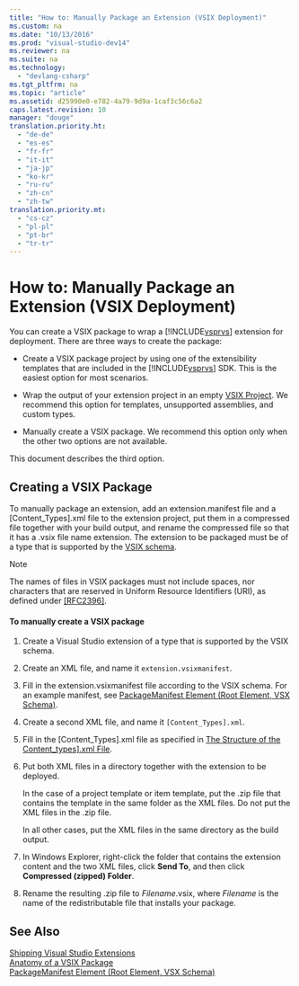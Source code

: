 ```yaml
---
title: "How to: Manually Package an Extension (VSIX Deployment)"
ms.custom: na
ms.date: "10/13/2016"
ms.prod: "visual-studio-dev14"
ms.reviewer: na
ms.suite: na
ms.technology: 
  - "devlang-csharp"
ms.tgt_pltfrm: na
ms.topic: "article"
ms.assetid: d25990e0-e782-4a79-9d9a-1caf3c56c6a2
caps.latest.revision: 10
manager: "douge"
translation.priority.ht: 
  - "de-de"
  - "es-es"
  - "fr-fr"
  - "it-it"
  - "ja-jp"
  - "ko-kr"
  - "ru-ru"
  - "zh-cn"
  - "zh-tw"
translation.priority.mt: 
  - "cs-cz"
  - "pl-pl"
  - "pt-br"
  - "tr-tr"
---
```

# How to: Manually Package an Extension (VSIX Deployment)
You can create a VSIX package to wrap a [!INCLUDE[vsprvs](../codequality/includes/vsprvs_md.md)] extension for deployment. There are three ways to create the package:  
  
-   Create a VSIX package project by using one of the extensibility templates that are included in the [!INCLUDE[vsprvs](../codequality/includes/vsprvs_md.md)] SDK. This is the easiest option for most scenarios.  
  
-   Wrap the output of your extension project in an empty [VSIX Project](../extensibility/vsix-project-template.md). We recommend this option for templates, unsupported assemblies, and custom types.  
  
-   Manually create a VSIX package. We recommend this option only when the other two options are not available.  
  
 This document describes the third option.  
  
## Creating a VSIX Package  
 To manually package an extension, add an extension.manifest file and a [Content_Types].xml file to the extension project, put them in a compressed file together with your build output, and rename the compressed file so that it has a .vsix file name extension. The extension to be packaged must be of a type that is supported by the [VSIX schema](assetId:///76e410ec-b1fb-4652-ac98-4a4c52e09a2b).  
  
> [!NOTE]
>  The names of files in VSIX packages must not include spaces, nor characters that are reserved in Uniform Resource Identifiers (URI), as defined under [\[RFC2396\]](http://go.microsoft.com/fwlink/?LinkId=90339).  
  
#### To manually create a VSIX package  
  
1.  Create a Visual Studio extension of a type that is supported by the VSIX schema.  
  
2.  Create an XML file, and name it `extension.vsixmanifest`.  
  
3.  Fill in the extension.vsixmanifest file according to the VSIX schema. For an example manifest, see [PackageManifest Element (Root Element, VSX Schema)](assetId:///f8ae42ba-775a-4d2b-976a-f556e147f187).  
  
4.  Create a second XML file, and name it `[Content_Types].xml`.  
  
5.  Fill in the [Content_Types].xml file as specified in [The Structure of the Content_types\].xml File](../Topic/The%20Structure%20of%20the%20Content_types].xml%20File.md).  
  
6.  Put both XML files in a directory together with the extension to be deployed.  
  
     In the case of a project template or item template, put the .zip file that contains the template in the same folder as the XML files. Do not put the XML files in the .zip file.  
  
     In all other cases, put the XML files in the same directory as the build output.  
  
7.  In Windows Explorer, right-click the folder that contains the extension content and the two XML files, click **Send To**, and then click **Compressed (zipped) Folder**.  
  
8.  Rename the resulting .zip file to *Filename*.vsix, where *Filename* is the name of the redistributable file that installs your package.  
  
## See Also  
 [Shipping Visual Studio Extensions](../extensibility/shipping-visual-studio-extensions.md)   
 [Anatomy of a VSIX Package](../extensibility/anatomy-of-a-vsix-package.md)   
 [PackageManifest Element (Root Element, VSX Schema)](assetId:///f8ae42ba-775a-4d2b-976a-f556e147f187)